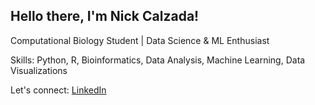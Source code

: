 ## Hello there, I'm Nick Calzada!

Computational Biology Student | Data Science & ML Enthusiast

Skills: Python, R, Bioinformatics, Data Analysis, Machine Learning, Data Visualizations

Let's connect: [LinkedIn](https://www.linkedin.com/in/nicholas-calzada-6622711ab/)
